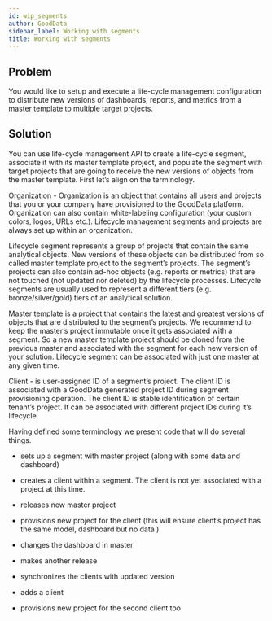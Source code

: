 ```yaml
---
id: wip_segments
author: GoodData
sidebar_label: Working with segments
title: Working with segments
---
```


Problem
-------

You would like to setup and execute a life-cycle management
configuration to distribute new versions of dashboards, reports, and
metrics from a master template to multiple target projects.

Solution
--------

You can use life-cycle management API to create a life-cycle segment,
associate it with its master template project, and populate the segment
with target projects that are going to receive the new versions of
objects from the master template. First let’s align on the terminology.

Organization - Organization is an object that contains all users and
projects that you or your company have provisioned to the GoodData
platform. Organization can also contain white-labeling configuration
(your custom colors, logos, URLs etc.). Lifecycle management segments
and projects are always set up within an organization.

Lifecycle segment represents a group of projects that contain the same
analytical objects. New versions of these objects can be distributed
from so called master template project to the segment’s projects. The
segment’s projects can also contain ad-hoc objects (e.g. reports or
metrics) that are not touched (not updated nor deleted) by the lifecycle
processes. Lifecycle segments are usually used to represent a different
tiers (e.g. bronze/silver/gold) tiers of an analytical solution.

Master template is a project that contains the latest and greatest
versions of objects that are distributed to the segment’s projects. We
recommend to keep the master’s project immutable once it gets associated
with a segment. So a new master template project should be cloned from
the previous master and associated with the segment for each new version
of your solution. Lifecycle segment can be associated with just one
master at any given time.

Client - is user-assigned ID of a segment’s project. The client ID is
associated with a GoodData generated project ID during segment
provisioning operation. The client ID is stable identification of
certain tenant’s project. It can be associated with different project
IDs during it’s lifecycle.

Having defined some terminology we present code that will do several
things.

-   sets up a segment with master project (along with some data and
    dashboard)

-   creates a client within a segment. The client is not yet associated
    with a project at this time.

-   releases new master project

-   provisions new project for the client (this will ensure client’s
    project has the same model, dashboard but no data )

-   changes the dashboard in master

-   makes another release

-   synchronizes the clients with updated version

-   adds a client

-   provisions new project for the second client too


